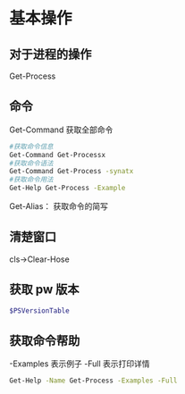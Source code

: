 # 基本操作

## 对于进程的操作

Get-Process

## 命令

Get-Command
获取全部命令

```sh
#获取命令信息
Get-Command Get-Processx
#获取命令语法
Get-Command Get-Process -synatx
#获取命令用法
Get-Help Get-Process -Example
```

Get-Alias：
获取命令的简写

## 清楚窗口

cls->Clear-Hose

## 获取 pw 版本

```sh
$PSVersionTable
```

## 获取命令帮助

-Examples 表示例子
-Full 表示打印详情

```sh
Get-Help -Name Get-Process -Examples -Full
```
